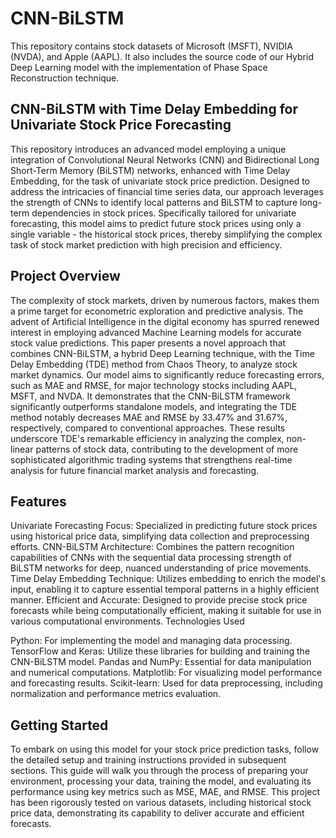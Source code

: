 # CNN-BiLSTM
This repository contains stock datasets of Microsoft (MSFT), NVIDIA (NVDA), and Apple (AAPL). It also includes the source code of our Hybrid Deep Learning model with the implementation of Phase Space Reconstruction technique.


## CNN-BiLSTM with Time Delay Embedding for Univariate Stock Price Forecasting

This repository introduces an advanced model employing a unique integration of Convolutional Neural Networks (CNN) and Bidirectional Long Short-Term Memory (BiLSTM) networks, enhanced with Time Delay Embedding, for the task of univariate stock price prediction. Designed to address the intricacies of financial time series data, our approach leverages the strength of CNNs to identify local patterns and BiLSTM to capture long-term dependencies in stock prices. Specifically tailored for univariate forecasting, this model aims to predict future stock prices using only a single variable - the historical stock prices, thereby simplifying the complex task of stock market prediction with high precision and efficiency.

## Project Overview

The complexity of stock markets, driven by numerous factors, makes them a prime target for econometric exploration and predictive analysis. The advent of Artificial Intelligence in the digital economy has spurred renewed interest in employing advanced Machine Learning models for accurate stock value predictions. This paper presents a novel approach that combines CNN-BiLSTM, a hybrid Deep Learning technique, with the Time Delay Embedding (TDE) method from Chaos Theory, to analyze stock market dynamics. Our model aims to significantly reduce forecasting errors, such as MAE and RMSE, for major technology stocks including AAPL, MSFT, and NVDA. It demonstrates that the CNN-BiLSTM framework significantly outperforms standalone models, and integrating the TDE method notably decreases MAE and RMSE by 33.47% and 31.67%, respectively, compared to conventional approaches. These results underscore TDE's remarkable efficiency in analyzing the complex, non-linear patterns of stock data, contributing to the development of more sophisticated algorithmic trading systems that  strengthens real-time analysis for future financial market analysis and forecasting.

## Features

Univariate Forecasting Focus: Specialized in predicting future stock prices using historical price data, simplifying data collection and preprocessing efforts.
CNN-BiLSTM Architecture: Combines the pattern recognition capabilities of CNNs with the sequential data processing strength of BiLSTM networks for deep, nuanced understanding of price movements.
Time Delay Embedding Technique: Utilizes embedding to enrich the model's input, enabling it to capture essential temporal patterns in a highly efficient manner.
Efficient and Accurate: Designed to provide precise stock price forecasts while being computationally efficient, making it suitable for use in various computational environments.
Technologies Used

Python: For implementing the model and managing data processing.
TensorFlow and Keras: Utilize these libraries for building and training the CNN-BiLSTM model.
Pandas and NumPy: Essential for data manipulation and numerical computations.
Matplotlib: For visualizing model performance and forecasting results.
Scikit-learn: Used for data preprocessing, including normalization and performance metrics evaluation.

## Getting Started

To embark on using this model for your stock price prediction tasks, follow the detailed setup and training instructions provided in subsequent sections. This guide will walk you through the process of preparing your environment, processing your data, training the model, and evaluating its performance using key metrics such as MSE, MAE, and RMSE. This project has been rigorously tested on various datasets, including historical stock price data, demonstrating its capability to deliver accurate and efficient forecasts.
